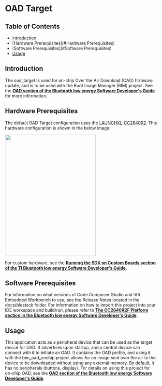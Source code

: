 # OAD Target

## Table of Contents

* [Introduction](#Introduction)
* [Hardware Prerequisites](#Hardware Prerequisites)
* [Software Prerequisites](#Software Prerequisites)
* [Usage](#Usage)

## <a name="Introduction"></a>Introduction

The oad\_target is used for on-chip Over the Air Download (OAD) firmware
update, and is to be used with the Boot Image Manager (BIM) project. See the
[**OAD section of the Bluetooth low energy Software Developer's
Guide**](../../../../../docs/blestack/ble_sw_dev_guide/html/oad/oad.html#on-chip-oad)
for more information.

## <a name="Hardware Prerequisites"></a>Hardware Prerequisites

The default OAD Target configuration uses the
[LAUNCHXL-CC2640R2](http://www.ti.com/tool/launchxl-cc2640r2). This hardware
configuration is shown in the below image:

<img src="resource/hardware_setup.jpg" width="300" height="400" />

For custom hardware, see the [**Running the SDK on Custom Boards section of the
TI Bluetooth low energy Software Developer's Guide**](../../../../../docs/blestack/ble_sw_dev_guide/html/ble-stack/index.html#running-the-sdk-on-custom-boards).

## <a name="Software Prerequisites"></a>Software Prerequisites

For information on what versions of Code Composer Studio and IAR Embedded
Workbench to use, see the Release Notes located in the
docs/blestack folder. For
information on how to import this project into your IDE workspace and
build/run, please refer to [**The CC2640R2F Platform section in the Bluetooth
low energy Software Developer's Guide**](../../../../../docs/blestack/ble_sw_dev_guide/html/cc2640/platform.html).

## <a name="Usage"></a>Usage

This application acts as a peripheral device that can be used as the target
device for OAD. It advertises upon startup, and a central device can connect
with it to initiate an OAD. It contains the OAD profile, and using it with the
bim_oad_onchip project allows for an image sent over the air to the device to be
downloaded without using any external memory. By default, it has no peripherals
(buttons, display). For details on using this project for on-chip OAD, see the
[**OAD section of the Bluetooth low energy Software Developer's
Guide**](../../../../../docs/blestack/ble_sw_dev_guide/html/oad/oad.html#on-chip-oad).
